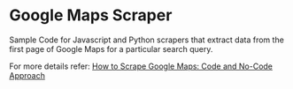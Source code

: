 # Google Maps Scraper

Sample Code for Javascript and Python scrapers that extract data from the first page of Google Maps for a particular search query.

For more details refer: [How to Scrape Google Maps: Code and No-Code Approach](https://www.scrapehero.com/how-to-scrape-google-maps/)
